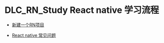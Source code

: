 # DLC_RN_Study React native 学习流程

* [新建一个RN项目](https://github.com/Marcello168/DLC_RN_Study/blob/master/%E6%96%B0%E5%BB%BA%20RN%20%E9%A1%B9%E7%9B%AE.md)

* [React native 常见问题](https://github.com/Marcello168/DLC_RN_Study/blob/master/%E6%96%B0%E5%BB%BA%20RN%20%E9%A1%B9%E7%9B%AE.md)

